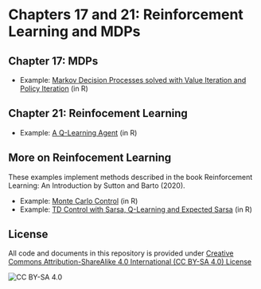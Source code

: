 <!-- #region -->
# Chapters 17 and 21: Reinforcement Learning and MDPs

## Chapter 17: MDPs

* Example: [Markov Decision Processes solved with Value Iteration and Policy Iteration](https://mhahsler.github.io/CS7320-AI/RL/MDP.html) (in R)

## Chapter 21: Reinfocement Learning
* Example: [A Q-Learning Agent](https://mhahsler.github.io/CS7320-AI/RL/QLearning.html) (in R)

## More on Reinfocement Learning

These examples implement methods described in 
the book Reinforcement Learning: An Introduction
by Sutton and Barto (2020).

* Example: [Monte Carlo Control](https://mhahsler.github.io/CS7320-AI/RL/MC-Control.html) (in R)
* Example: [TD Control with Sarsa, Q-Learning and Expected Sarsa](https://mhahsler.github.io/CS7320-AI/RL/TD-Control.html) (in R)

## License
All code and documents in this repository is provided under [Creative Commons Attribution-ShareAlike 4.0 International (CC BY-SA 4.0) License](https://creativecommons.org/licenses/by-sa/4.0/)

![CC BY-SA 4.0](https://licensebuttons.net/l/by-sa/3.0/88x31.png)
<!-- #endregion -->

